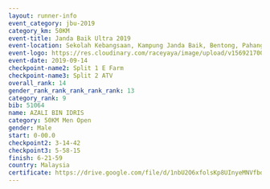 ```yaml
---
layout: runner-info 
event_category: jbu-2019 
category_km: 50KM 
event-title: Janda Baik Ultra 2019 
event-location: Sekolah Kebangsaan, Kampung Janda Baik, Bentong, Pahang, Malaysia 
event-logo: https://res.cloudinary.com/raceyaya/image/upload/v1569217009/logo/janda-baik_vch1pc.jpg 
event-date: 2019-09-14 
checkpoint-name2: Split 1 E Farm 
checkpoint-name3: Split 2 ATV 
overall_rank: 14
gender_rank_rank_rank_rank_rank: 13
category_rank: 9
bib: 51064
name: AZALI BIN IDRIS
category: 50KM Men Open
gender: Male
start: 0-00.0
checkpoint2: 3-14-42
checkpoint3: 5-58-15
finish: 6-21-59
country: Malaysia
certificate: https://drive.google.com/file/d/1nbU2O6xfolsKp8UInyeMNVfbdBunH4Ha/view?usp=sharing
---
```

